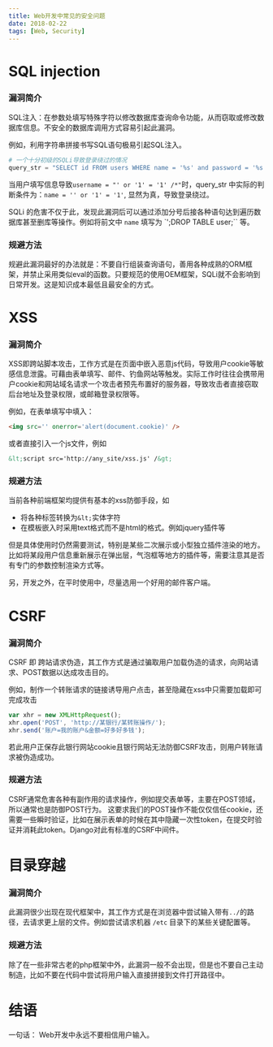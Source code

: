 ```yaml
---
title: Web开发中常见的安全问题
date: 2018-02-22
tags: [Web, Security]
---
```


# SQL injection

### 漏洞简介

SQL注入：在参数处填写特殊字符以修改数据库查询命令功能，从而窃取或修改数据库信息。不安全的数据库调用方式容易引起此漏洞。

例如，利用字符串拼接书写SQL语句极易引起SQL注入。
```python
# 一个十分初级的SQLi导致登录绕过的情况
query_str = "SELECT id FROM users WHERE name = '%s' and password = '%s'" % (username, password)
```
当用户填写信息导致`username = "' or '1' = '1' /*"`时，query_str 中实际的判断条件为：`name = '' or '1' = '1'`, 显然为真，导致登录绕过。

SQLi 的危害不仅于此，发现此漏洞后可以通过添加分号后接各种语句达到遍历数据库甚至删库等操作。例如将前文中 `name` 填写为 `';DROP TABLE user;`` 等。

### 规避方法

规避此漏洞最好的办法就是：不要自行组装查询语句，善用各种成熟的ORM框架，并禁止采用类似eval的函数。只要规范的使用OEM框架，SQLi就不会影响到日常开发。这是知识成本最低且最安全的方式。


# XSS

### 漏洞简介

XSS即跨站脚本攻击，工作方式是在页面中嵌入恶意js代码，导致用户cookie等敏感信息泄露。可藉由表单填写、邮件、钓鱼网站等触发。实际工作时往往会携带用户cookie和网站域名请求一个攻击者预先布置好的服务器，导致攻击者直接窃取后台地址及登录权限，或邮箱登录权限等。

例如，在表单填写中填入：
```html
<img src='' onerror='alert(document.cookie)' />
```
或者直接引入一个js文件，例如
```html
&lt;script src='http://any_site/xss.js' /&gt;
```

### 规避方法

当前各种前端框架均提供有基本的xss防御手段，如
 * 将各种标签转换为`&lt;`实体字符
 * 在模板嵌入时采用text格式而不是html的格式。例如jquery插件等

但是具体使用时仍然需要测试，特别是某些二次展示或小型独立插件渲染的地方。比如将某段用户信息重新展示在弹出层，气泡框等地方的插件等，需要注意其是否有专门的参数控制渲染方式等。

另，开发之外，在平时使用中，尽量选用一个好用的邮件客户端。


# CSRF

### 漏洞简介

CSRF 即 跨站请求伪造，其工作方式是通过骗取用户加载伪造的请求，向网站请求、POST数据以达成攻击目的。

例如，制作一个转账请求的链接诱导用户点击，甚至隐藏在xss中只需要加载即可完成攻击
```javascript
var xhr = new XMLHttpRequest();
xhr.open('POST', 'http://某银行/某转账操作/');
xhr.send('账户=我的账户&金额=好多好多钱');
```
若此用户正保存此银行网站cookie且银行网站无法防御CSRF攻击，则用户转账请求被伪造成功。

### 规避方法

CSRF通常危害各种有副作用的请求操作，例如提交表单等，主要在POST领域，所以通常也是防御POST行为。
这要求我们的POST操作不能仅仅信任cookie，还需要一些瞬时验证，比如在展示表单的时候在其中隐藏一次性token，在提交时验证并消耗此token。Django对此有标准的CSRF中间件。


# 目录穿越

### 漏洞简介

此漏洞很少出现在现代框架中，其工作方式是在浏览器中尝试输入带有`../`的路径，去请求更上层的文件。例如尝试请求机器 `/etc` 目录下的某些关键配置等。


### 规避方法
除了在一些非常古老的php框架中外，此漏洞一般不会出现，但是也不要自己主动制造，比如不要在代码中尝试将用户输入直接拼接到文件打开路径中。

# 结语

一句话： Web开发中永远不要相信用户输入。
